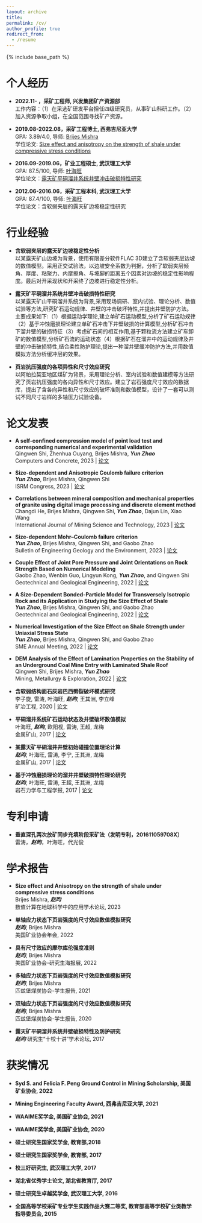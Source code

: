 ```yaml
---
layout: archive
title:
permalink: /cv/
author_profile: true
redirect_from:
  - /resume
---
```


{% include base_path %}

个人经历
======
* **2022.11- ，采矿工程师, 兴发集团矿产资源部**  
  工作内容：（1）在采选矿研发平台担任四级研究员，从事矿山科研工作。（2）加入资源争取小组，在全国范围寻找矿产资源。

* **2019.08-2022.08，采矿工程博士, 西弗吉尼亚大学**  
  GPA: 3.89/4.0, 导师: [Brijes Mishra](https://faculty.utah.edu/u6040186-BRIJES_MISHRA/hm/index.hml)  
  学位论文: [Size effect and anisotropy on the strength of shale under compressive stress conditions](https://researchrepository.wvu.edu/etd/11633/)
  
* **2016.09-2019.06，矿业工程硕士, 武汉理工大学**  
  GPA: 87.5/100, 导师: [叶海旺](http://sree.whut.edu.cn/yjsjy/dsdw/202201/t20220131_868105.shtml)  
  学位论文：[露天矿平硐溜井系统井壁冲击破损特性研究](https://kns.cnki.net/kcms2/article/abstract?v=3uoqIhG8C475KOm_zrgu4lQARvep2SAkHr3ADhkADnVu66WViDP_3Cujstbc3SXK9yeHyCb6YXQvZa4HJEovU9GWu_y4Q6Sx&uniplatform=NZKPT)
  
* **2012.06-2016.06，采矿工程本科, 武汉理工大学**  
  GPA: 87.4/100, 导师: [叶海旺](http://sree.whut.edu.cn/yjsjy/dsdw/202201/t20220131_868105.shtml)  
  学位论文：含软弱夹层的露天矿边坡稳定性研究

行业经验
======
* **含软弱夹层的露天矿边坡稳定性分析**   
  以某露天矿山边坡为背景，使用有限差分软件FLAC 3D建立了含软弱夹层边坡的数值模型。采用正交试验法，以边坡安全系数为判据，分析了软弱夹层倾角、厚度、粘聚力、内摩擦角、与坡脚的距离五个因素对边坡的稳定性影响程度。最后对开采现状和开采终了边坡进行稳定性分析。

* **露天矿平硐溜井系统井壁冲击破损特性研究**   
  以某露天矿山平硐溜井系统为背景,采用现场调研、室内试验、理论分析、数值试验等方法,研究矿石运动规律、井壁的冲击破坏特性,并提出井壁防护方法。主要成果如下:（1）根据运动学理论,建立单矿石运动模型,分析了矿石运动规律（2）基于冲蚀磨损理论建立单矿石冲击下井壁破损的计算模型,分析矿石冲击下溜井壁的破损特征（3）考虑矿石间的相互作用,基于颗粒流方法建立矿车卸矿的数值模型,分析矿石流的运动状态（4）根据矿石在溜井中的运动规律及井壁的冲击破损特性,结合柔性防护理论,提出一种溜井壁缓冲防护方法,并用数值模拟方法分析缓冲层的效果。
  
* **页岩抗压强度的各项异性和尺寸效应研究**  
  以阿帕拉契亚地区煤矿为背景，采用理论分析、室内试验和数值建模等方法研究了页岩抗压强度的各向异性和尺寸效应。建立了岩石强度尺寸效应的数据库，提出了含各向异性和尺寸效应的破坏准则和数值模型，设计了一套可以测试不同尺寸岩样的多轴压力试验设备。
  
论文发表
======
* **A self-confined compression model of point load test and corresponding numerical and experimental validation**  
  Qingwen Shi, Zhenhua Ouyang, Brijes Mishra, ***Yun Zhao***  
  Computers and Concrete, 2023 | [论文](http://cloud-yunzhao.github.io/files/Paper10.pdf)
  
* **Size-dependent and Anisotropic Coulomb failure criterion**  
  ***Yun Zhao***, Brijes Mishra, Qingwen Shi  
  ISRM Congress, 2023 | [论文](http://cloud-yunzhao.github.io/files/Conferencepaper2.pdf)
  
* **Correlations between mineral composition and mechanical properties of granite using digital image processing and discrete element method**  
  Changdi He, Brijes Mishra, Qingwen Shi, ***Yun Zhao***, Dajun Lin, Xiao Wang  
  International Journal of Mining Science and Technology, 2023 | [论文](http://cloud-yunzhao.github.io/files/Paper9.pdf)

* **Size-dependent Mohr–Coulomb failure criterion**  
  ***Yun Zhao***, Brijes Mishra, Qingwen Shi, and Gaobo Zhao  
  Bulletin of Engineering Geology and the Environment, 2023 | [论文](http://cloud-yunzhao.github.io/files/Paper8.pdf)

* **Couple Effect of Joint Pore Pressure and Joint Orientations on Rock Strength Based on Numerical Modeling**  
  Gaobo Zhao, Wenbin Guo, Lingyun Kong, ***Yun Zhao***, and Qingwen Shi  
  Geotechnical and Geological Engineering, 2022 | [论文](http://cloud-yunzhao.github.io/files/Paper7.pdf)

* **A Size-Dependent Bonded-Particle Model for Transversely Isotropic Rock and its Application in Studying the Size Effect of Shale**  
  ***Yun Zhao***, Brijes Mishra, Qingwen Shi, and Gaobo Zhao  
  Geotechnical and Geological Engineering, 2022 | [论文](http://cloud-yunzhao.github.io/files/Paper6.pdf)

* **Numerical Investigation of the Size Effect on Shale Strength under Uniaxial Stress State**  
  ***Yun Zhao***, Brijes Mishra, Qingwen Shi, and Gaobo Zhao  
  SME Annual Meeting, 2022 | [论文](http://cloud-yunzhao.github.io/files/Conferencepaper1.pdf)

* **DEM Analysis of the Effect of Lamination Properties on the Stability of an Underground Coal Mine Entry with Laminated Shale Roof**  
  Qingwen Shi, Brijes Mishra, ***Yun Zhao***  
  Mining, Metallurgy & Exploration, 2022 | [论文](http://cloud-yunzhao.github.io/files/Paper5.pdf)
  
* **含软弱结构面石灰岩巴西劈裂破坏模式研究**  
  李子旋, 雷涛, 叶海旺, ***赵昀***, 王其洲, 李立峰  
  矿冶工程, 2020 | [论文](http://cloud-yunzhao.github.io/files/Paper4.pdf)
 
* **平硐溜井系统矿石运动状态及井壁破坏数值模拟**  
  叶海旺, ***赵昀***, 欧阳枧, 雷涛, 王超, 龙梅   
  金属矿山, 2017 | [论文](http://cloud-yunzhao.github.io/files/Paper3.pdf)
 
* **某露天矿平硐溜井井壁初始碰撞位置理论计算**  
  ***赵昀***, 叶海旺, 雷涛, 李宁, 王其洲, 龙梅  
  金属矿山, 2017 | [论文](http://cloud-yunzhao.github.io/files/Paper2.pdf)

* **基于冲蚀磨损理论的溜井井壁破损特性理论研究**  
  ***赵昀***, 叶海旺, 雷涛, 王超, 王其洲, 龙梅  
  岩石力学与工程学报, 2017 | [论文](http://cloud-yunzhao.github.io/files/Paper1.pdf)

专利申请
======
* **垂直深孔两次放矿同步充填阶段采矿法（发明专利，201611059708X）**  
  雷涛，***赵昀***，叶海旺，代光俊 
  
学术报告
======
* **Size effect and Anisotropy on the strength of shale under compressive stress conditions**  
  Brijes Mishra, ***赵昀***  
  数值计算在地球科学中的应用学术论坛, 2023
  
* **单轴应力状态下页岩强度的尺寸效应数值模拟研究**  
  ***赵昀***, Brijes Mishra  
  美国矿业协会年会, 2022
  
* **具有尺寸效应的摩尔库伦强度准则**  
  ***赵昀***, Brijes Mishra  
  美国矿业协会-研究生海报展, 2022
  
* **多轴应力状态下页岩强度的尺寸效应数值模拟研究**  
  ***赵昀***, Brijes Mishra  
  匹兹堡煤炭协会-学生报告, 2021 
     
* **双轴应力状态下页岩强度的尺寸效应数值模拟研究**  
  ***赵昀***, Brijes Mishra  
  匹兹堡煤炭协会-学生报告, 2020

* **露天矿平硐溜井系统井壁破损特性及防护研究**  
  ***赵昀***
  研究生“十校十讲”学术论坛, 2017

获奖情况
======
* **Syd S. and Felicia F. Peng Ground Control in Mining Scholarship, 美国矿业协会, 2022**

* **Mining Engineering Faculty Award, 西弗吉尼亚大学, 2021**

* **WAAIME奖学金, 美国矿业协会, 2021**

* **WAAIME奖学金, 美国矿业协会, 2020**

* **硕士研究生国家奖学金, 教育部,2018**

* **硕士研究生国家奖学金, 教育部, 2017**

* **校三好研究生, 武汉理工大学, 2017**

* **湖北省优秀学士论文, 湖北省教育厅, 2017**

* **硕士研究生卓越奖学金, 武汉理工大学, 2016**

* **全国高等学校采矿专业学生实践作品大赛二等奖, 教育部高等学校矿业类教学指导委员会, 2015**
